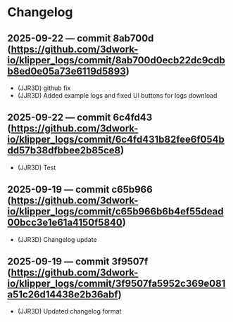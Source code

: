 # Changelog

## 2025-09-22 — commit 8ab700d (https://github.com/3dwork-io/klipper_logs/commit/8ab700d0ecb22dc9cdbb8ed0e05a73e6119d5893)
- (JJR3D) github fix
- (JJR3D) Added example logs and fixed UI buttons for logs download


## 2025-09-22 — commit 6c4fd43 (https://github.com/3dwork-io/klipper_logs/commit/6c4fd431b82fee6f054bdd57b38dfbbee2b85ce8)
- (JJR3D) Test


## 2025-09-19 — commit c65b966 (https://github.com/3dwork-io/klipper_logs/commit/c65b966b6b4ef55dead00bcc3e1e61a4150f5840)
- (JJR3D) Changelog update


## 2025-09-19 — commit 3f9507f (https://github.com/3dwork-io/klipper_logs/commit/3f9507fa5952c369e081a51c26d14438e2b36abf)
- (JJR3D) Updated changelog format
